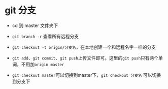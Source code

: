 # git 分支

* cd 到 master 文件夹下

* `git branch -r` 查看所有远程分支

* `git checkout -t origin/分支名`，在本地创建一个和远程名字一样的分支

* `git add`、`git commit`、`git push`上传文件即可。这里的`git push`只有两个单词，不用加`origin master`

* `git checkout master`可以切换到master下，`git checkout 分支名` 可以切换到分支下